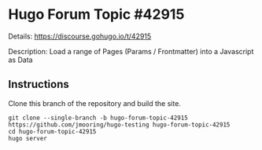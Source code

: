 # Hugo Forum Topic #42915

Details: <https://discourse.gohugo.io/t/42915>

Description: Load a range of Pages (Params / Frontmatter) into a Javascript as Data

## Instructions

Clone this branch of the repository and build the site.

```text
git clone --single-branch -b hugo-forum-topic-42915 https://github.com/jmooring/hugo-testing hugo-forum-topic-42915
cd hugo-forum-topic-42915
hugo server
```
